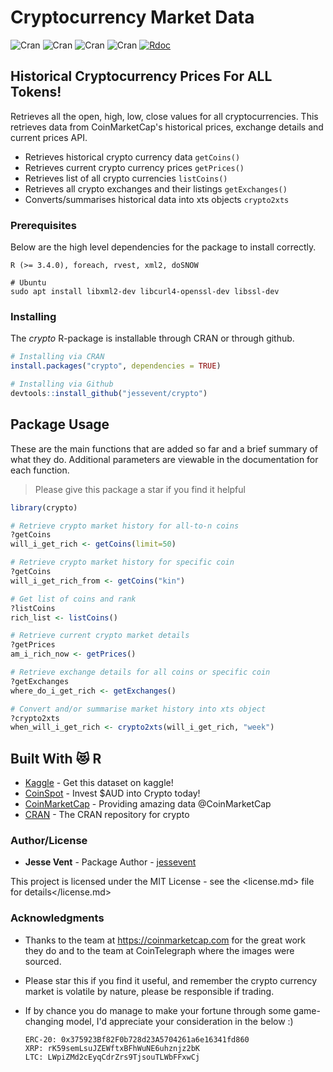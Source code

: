 # Cryptocurrency Market Data

![Cran](http://cranlogs.r-pkg.org/badges/grand-total/crypto) ![Cran](http://cranlogs.r-pkg.org/badges/crypto) ![Cran](http://cranlogs.r-pkg.org/badges/last-week/crypto) ![Cran](http://cranlogs.r-pkg.org/badges/last-day/crypto) [![Rdoc](http://www.rdocumentation.org/badges/version/crypto)](http://www.rdocumentation.org/packages/crypto)

## Historical Cryptocurrency Prices For ALL Tokens!

Retrieves all the open, high, low, close values for all cryptocurrencies. This retrieves data from CoinMarketCap's historical prices, exchange details and current prices API.

- Retrieves historical crypto currency data `getCoins()`
- Retrieves current crypto currency prices `getPrices()`
- Retrieves list of all crypto currencies `listCoins()`
- Retrieves all crypto exchanges and their listings `getExchanges()`
- Converts/summarises historical data into xts objects `crypto2xts`

### Prerequisites

Below are the high level dependencies for the package to install correctly.

```
R (>= 3.4.0), foreach, rvest, xml2, doSNOW

# Ubuntu 
sudo apt install libxml2-dev libcurl4-openssl-dev libssl-dev
```

### Installing

The _crypto_ R-package is installable through CRAN or through github.

```R
# Installing via CRAN
install.packages("crypto", dependencies = TRUE)

# Installing via Github
devtools::install_github("jessevent/crypto")
```

## Package Usage

These are the main functions that are added so far and a brief summary of what they do. Additional parameters are viewable in the documentation for each function.

> Please give this package a star if you find it helpful

```R
library(crypto)

# Retrieve crypto market history for all-to-n coins
?getCoins
will_i_get_rich <- getCoins(limit=50)

# Retrieve crypto market history for specific coin
?getCoins
will_i_get_rich_from <- getCoins("kin")

# Get list of coins and rank
?listCoins
rich_list <- listCoins()

# Retrieve current crypto market details
?getPrices
am_i_rich_now <- getPrices()

# Retrieve exchange details for all coins or specific coin
?getExchanges
where_do_i_get_rich <- getExchanges()

# Convert and/or summarise market history into xts object
?crypto2xts
when_will_i_get_rich <- crypto2xts(will_i_get_rich, "week")
```

## Built With :heart_eyes_cat: R

- [Kaggle](https://www.kaggle.com/jessevent/all-crypto-currencies) - Get this dataset on kaggle!
- [CoinSpot](https://coinspot.com.au?affiliate=9V5G4) - Invest $AUD into Crypto today!
- [CoinMarketCap](https://coinmarketcap.com/) - Providing amazing data @CoinMarketCap
- [CRAN](https://CRAN.R-project.org/package=crypto) - The CRAN repository for crypto

### Author/License

- **Jesse Vent** - Package Author - [jessevent](https://github.com/jessevent)

This project is licensed under the MIT License - see the
<license.md> file for details</license.md>

### Acknowledgments

- Thanks to the team at <https://coinmarketcap.com> for the great work they do and to the team at CoinTelegraph where the images were sourced.
- Please star this if you find it useful, and remember the crypto currency market is volatile by nature, please be responsible if trading.
- If by chance you do manage to make your fortune through some game-changing model, I'd appreciate your consideration in the below :)

  ```
  ERC-20: 0x375923Bf82F0b728d23A5704261a6e16341fd860
  XRP: rK59semLsuJZEWftxBFhWuNE6uhznjz2bK
  LTC: LWpiZMd2cEyqCdrZrs9TjsouTLWbFFxwCj
  ```
